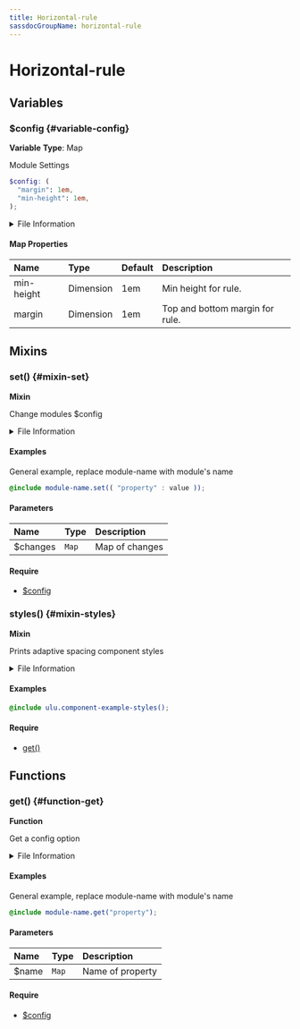 ```yaml
---
title: Horizontal-rule
sassdocGroupName: horizontal-rule
---
```



# Horizontal-rule

<div class="type-large">



</div>



## Variables




<div class="sassdoc-item-header">

###  $config {#variable-config}

  <div class="sassdoc-item-header__labels">
    <span class="tag tag--primary"><strong>Variable</strong></span> <span class="tag"><strong>Type</strong>: Map</span>
  </div>

</div>

  

Module Settings
    
    

``` scss
$config: (
  "margin": 1em,
  "min-height": 1em,
);
```
  


<details>
  <summary>File Information</summary>
  
- **File:** _horizontal-rule.scss
- **Group:** horizontal-rule
- **Type:** variable
- **Lines (comments):** 9-12
- **Lines (code):** 14-17

</details>

    

#### Map Properties


|Name|Type|Default|Description|
|:--|:--|:--|:--|
|min-height|Dimension|1em|Min height for rule.|
|margin|Dimension|1em|Top and bottom margin for rule.|

    
  

## Mixins




<div class="sassdoc-item-header">

###  set() {#mixin-set}

  <div class="sassdoc-item-header__labels">
    <span class="tag tag--primary"><strong>Mixin</strong></span>
  </div>

</div>

  

Change modules $config
    
    


<details>
  <summary>File Information</summary>
  
- **File:** _horizontal-rule.scss
- **Group:** horizontal-rule
- **Type:** mixin
- **Lines (comments):** 19-22
- **Lines (code):** 24-26

</details>

    

#### Examples

General example, replace module-name with module's name      


``` scss
@include module-name.set(( "property" : value ));
```
  

      

#### Parameters


|Name|Type|Description|
|:--|:--|:--|
|$changes|`Map`|Map of changes|

    

#### Require

- [$config](/sass/components/accordion/#variable-config)
  


<div class="sassdoc-item-header">

###  styles() {#mixin-styles}

  <div class="sassdoc-item-header__labels">
    <span class="tag tag--primary"><strong>Mixin</strong></span>
  </div>

</div>

  

Prints adaptive spacing component styles
    
    


<details>
  <summary>File Information</summary>
  
- **File:** _horizontal-rule.scss
- **Group:** horizontal-rule
- **Type:** mixin
- **Lines (comments):** 37-39
- **Lines (code):** 41-51

</details>

    

#### Examples

      


``` scss
@include ulu.component-example-styles();
```
  

      

#### Require

- [get()](/sass/components/accordion/#function-get)
  
  

## Functions




<div class="sassdoc-item-header">

###  get() {#function-get}

  <div class="sassdoc-item-header__labels">
    <span class="tag tag--primary"><strong>Function</strong></span>
  </div>

</div>

  

Get a config option
    
    


<details>
  <summary>File Information</summary>
  
- **File:** _horizontal-rule.scss
- **Group:** horizontal-rule
- **Type:** function
- **Lines (comments):** 28-31
- **Lines (code):** 33-35

</details>

    

#### Examples

General example, replace module-name with module's name      


``` scss
@include module-name.get("property");
```
  

      

#### Parameters


|Name|Type|Description|
|:--|:--|:--|
|$name|`Map`|Name of property|

    

#### Require

- [$config](/sass/components/accordion/#variable-config)
  
  
  